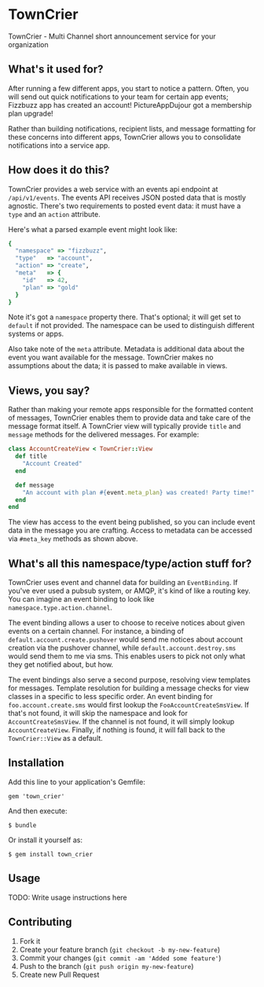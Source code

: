 # TownCrier

TownCrier - Multi Channel short announcement service for your organization

What's it used for?
-------------------

After running a few different apps, you start to notice a pattern.  Often,
you will send out quick notifications to your team for certain app events;
Fizzbuzz app has created an account! PictureAppDujour got a membership plan
upgrade!

Rather than building notifications, recipient lists, and message formatting for
these concerns into different apps, TownCrier allows you to consolidate
notifications into a service app.

How does it do this?
--------------------

TownCrier provides a web service with an events api endpoint at `/api/v1/events`.
The events API receives JSON posted data that is mostly agnostic.  There's two
requirements to posted event data:  it must have a `type` and an `action` attribute.

Here's what a parsed example event might look like:

```ruby
{
  "namespace" => "fizzbuzz",
  "type"   => "account",
  "action" => "create",
  "meta"   => {
    "id"   => 42,
    "plan" => "gold"
  }
}
```

Note it's got a `namespace` property there.  That's optional;  it will get set
to `default` if not provided.  The namespace can be used to distinguish
different systems or apps.

Also take note of the `meta` attribute.  Metadata is additional data about the
event you want available for the message.  TownCrier makes no assumptions
about the data;  it is passed to make available in views.

Views, you say?
---------------

Rather than making your remote apps responsible for the formatted content of
messages, TownCrier enables them to provide data and take care of the message
format itself.  A TownCrier view will typically provide `title` and
`message` methods for the delivered messages.  For example:

```ruby
class AccountCreateView < TownCrier::View
  def title
    "Account Created"
  end

  def message
    "An account with plan #{event.meta_plan} was created! Party time!"
  end
end
```

The view has access to the event being published, so you can include event
data in the message you are crafting.  Access to metadata can be accessed
via `#meta_key` methods as shown above.

What's all this namespace/type/action stuff for?
------------------------------------------------

TownCrier uses event and channel data for building an `EventBinding`.  If
you've ever used a pubsub system, or AMQP, it's kind of like a routing key.
You can imagine an event binding to look like `namespace.type.action.channel`.

The event binding allows a user to choose to receive notices about given
events on a certain channel.  For instance, a binding of
`default.account.create.pushover` would send me notices about account creation
via the pushover channel, while `default.account.destroy.sms` would send them
to me via sms.  This enables users to pick not only what they get notified
about, but how.

The event bindings also serve a second purpose, resolving view templates for
messages.  Template resolution for building a message checks for view classes
in a specific to less specific order.  An event binding for
`foo.account.create.sms` would first lookup the `FooAccountCreateSmsView`.  If
that's not found, it will skip the namespace and look for
`AccountCreateSmsView`.  If the channel is not found, it will simply lookup
`AccountCreateView`.  Finally, if nothing is found, it will fall back to the
`TownCrier::View` as a default.

## Installation

Add this line to your application's Gemfile:

    gem 'town_crier'

And then execute:

    $ bundle

Or install it yourself as:

    $ gem install town_crier

## Usage

TODO: Write usage instructions here

## Contributing

1. Fork it
2. Create your feature branch (`git checkout -b my-new-feature`)
3. Commit your changes (`git commit -am 'Added some feature'`)
4. Push to the branch (`git push origin my-new-feature`)
5. Create new Pull Request
